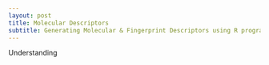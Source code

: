 ```yaml
---
layout: post
title: Molecular Descriptors
subtitle: Generating Molecular & Fingerprint Descriptors using R programming language
---
```


Understanding 
